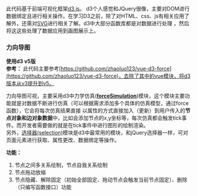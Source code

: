 此代码基于前端可视化框架[d3.js](https://github.com/xswei/d3js_doc)。
d3个人感觉和JQuery很像，主要对DOM进行数据绑定且进行相关操作。在学习D3之前，除了对HTML、css、js有相关应用了解外，还需对[SVG](https://www.runoob.com/svg/svg-rect.html)进行相关了解。d3中大部分函数库都是对数据进行处理
，然后将这这些处理了数据应用到画图展示上。  

### 力向导图 ###
**使用d3 v5版**  
**参考：** 此代码主要参考[https://github.com/zhaoluo123/vue-d3-force](https://github.com/zhaoluo123/vue-d3-force)，去除了其中的vue模块，将d3版本从v3提升到v5。  

力向导图可视，主要采用d3中力学仿真([**forceSimulation**](https://github.com/xswei/d3-force/blob/master/README.md#forceSimulation))模块，这个模块主要功能就是对数据不断进行仿真（可以根据需求添加多个具体的仿真模型，通过force函数），它会将每次仿真结果直接
以属性的方式直接加入（更新）到用户传入的**节点对象和边对象数据**中，比如会添加节点的x,y坐标等，每次仿真都会触发tick事件。而开发者需要做的就是在tick事件中进行图形的绘制渲染。   
另外，[选择器(selection)](https://github.com/xswei/d3-selection/blob/master/README.md#selection)模块是d3中最常用的模块，和jQuery选择器一样，可对页面元素进行获取、属性更改、数据绑定等操作。

**功能：** 
1. 节点之间多关系绘制，节点自我关系绘制
2. 节点拖动放缩
3. 节点隐藏、解除固定（初始全部固定、拖动节点会触发当前节点固定）、删除（只编写函数接口）功能
